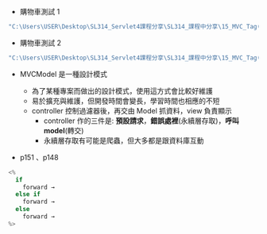 - 購物車測試 1

```cs
"C:\Users\USER\Desktop\SL314_Servlet4課程分享\SL314_課程中分享\15_MVC_Tag(webapps)\IBM_MVC(測試war)"
```

- 購物車測試 2

```cs
"C:\Users\USER\Desktop\SL314_Servlet4課程分享\SL314_課程中分享\15_MVC_Tag(webapps)-2\IBM_MVC_Upgrade(測試war)"
```

- MVCModel 是一種設計模式

  - 為了某種專案而做出的設計模式，使用這方式會比較好維護
  - 易於擴充與維護，但開發時間會變長，學習時間也相應的不短
  - controller 控制過濾器後，再交由 Model 抓資料，view 負責顯示
    - controller 作的三件是: **預設請求**，**錯誤處裡**(永續層存取)，**呼叫 model**(轉交)
    - 永續層存取有可能是爬蟲，但大多都是跟資料庫互動

- p151 、p148

```cs
<%
  if
    forward →
  else if
    forward →
  else
    forward →
%>
```
